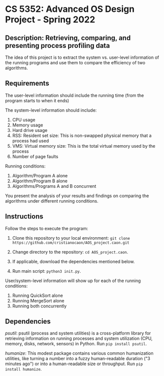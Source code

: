 # CS 5352: Advanced OS Design Project - Spring 2022

## Description: Retrieving, comparing, and presenting process profiling data

The idea of this project is to extract the system vs. user-level information of the running programs and use them to compare the efficiency of two algorithms.

## Requirements

The user-level information should include the running time (from the program starts to when it ends)

The system-level information should include:

1. CPU usage
2. Memory usage
3. Hard drive usage
4. RSS: Resident set size: This is non-swapped physical memory that a process had used
5. VMS: Virtual memory size: This is the total virtual memory used by the process
6. Number of page faults

Running conditions:

1. Algorithm/Program A alone
2. Algorithm/Program B alone
3. Algorithms/Programs A and B concurrent

You present the analysis of your results and findings on comparing the algorithms under different running conditions.

## Instructions

Follow the steps to execute the program:

1. Clone this repository to your local environment: `git clone https://github.com/cristianocaon/AOS_project.caon.git`

2. Change directory to the repository: `cd AOS_project.caon`.

3. If applicable, download the dependencies mentioned below.

4. Run main script: `python3 init.py`.

User/system-level information will show up for each of the running conditions:

1. Running QuickSort alone
2. Running MergeSort alone
3. Running both concurrently

## Dependencies

_psutil_: psutil (process and system utilities) is a cross-platform library for retrieving information on running processes and system utilization (CPU, memory, disks, network, sensors) in Python. Run `pip install psutil`.

_humanize_: This modest package contains various common humanization utilities, like turning a number into a fuzzy human-readable duration ("3 minutes ago") or into a human-readable size or throughput. Run `pip install humanize`.
